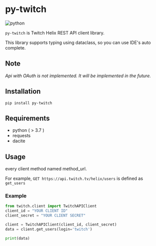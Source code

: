 # py-twitch

![python](https://img.shields.io/badge/python-v3.7-blue)

`py-twitch` is Twitch Helix REST API client library.

This library supports typing using dataclass, so you can use IDE's auto complete.

## Note

*Api with OAuth is not implemented. It will be implemented in the future.*


## Installation



```shell
pip install py-twitch
```

## Requirements


+ python ( > 3.7 )
+ requests
+ dacite

## Usage

every client method named method_url. 

For example, `GET https://api.twitch.tv/helix/users` is defined as `get_users`


### Example
```python
from twitch.client import TwitchAPIClient
client_id = "YOUR CLIENT ID"
client_secret = "YOUR CLIENT SECRET"

client = TwitchAPIClient(client_id, client_secret)
data = client.get_users(login='twitch')

print(data)
```

